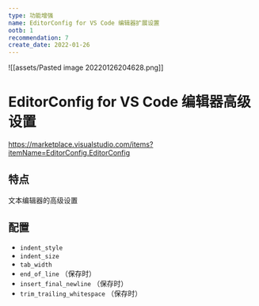 ```yaml
---
type: 功能增强
name: EditorConfig for VS Code 编辑器扩展设置
ootb: 1
recommendation: 7
create_date: 2022-01-26
---
```


![[assets/Pasted image 20220126204628.png]]

# EditorConfig for VS Code 编辑器高级设置

https://marketplace.visualstudio.com/items?itemName=EditorConfig.EditorConfig

## 特点

文本编辑器的高级设置

## 配置

-   `indent_style`
-   `indent_size`
-   `tab_width`
-   `end_of_line` （保存时）
-   `insert_final_newline` （保存时）
-   `trim_trailing_whitespace` （保存时）
